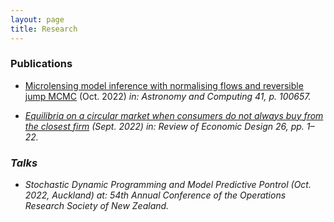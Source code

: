 ```yaml
---
layout: page
title: Research
---
```


### Publications

* [Microlensing model inference with normalising flows and reversible jump MCMC](https://doi.org/10.1016/j.ascom.2022.100657) (Oct. 2022) <i>in: Astronomy and Computing<i> 41, p. 100657.

* [Equilibria on a circular market when consumers do not always buy from the closest firm](https://doi.org/10.1007/s10058-022-00290-x) (Sept. 2022) <i>in: Review of Economic Design<i> 26, pp. 1–22.

### Talks

* Stochastic Dynamic Programming and Model Predictive Pontrol (Oct. 2022, Auckland) <i>at: 54th Annual Conference of the Operations Research Society of New Zealand<i>.
